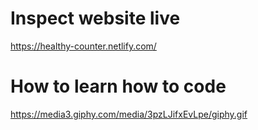 # Inspect website live

https://healthy-counter.netlify.com/

# How to learn how to code

https://media3.giphy.com/media/3pzLJifxEvLpe/giphy.gif
